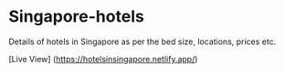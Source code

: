 # Singapore-hotels
Details of hotels in Singapore as per the bed size, locations, prices etc.

[Live View] (https://hotelsinsingapore.netlify.app/)
